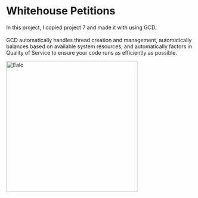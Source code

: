 # Whitehouse Petitions

In this project, I copied project 7 and made it with using GCD. <br><br>
GCD automatically handles thread creation and management, automatically balances based on available system resources, and automatically factors in Quality of Service to ensure your code runs as efficiently as possible. <br>

<img width="352" alt="Ealo" src="https://user-images.githubusercontent.com/59232592/151791121-db67560a-e847-49a5-942c-6587b8a8c679.gif">

